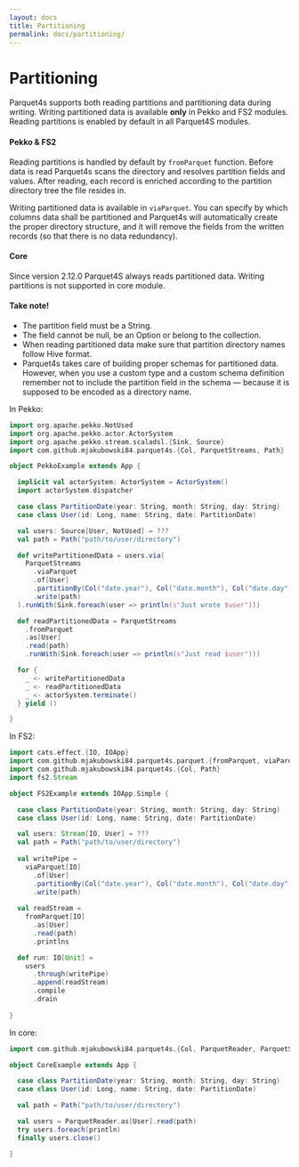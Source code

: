 ```yaml
---
layout: docs
title: Partitioning
permalink: docs/partitioning/
---
```


# Partitioning

Parquet4s supports both reading partitions and partitioning data during writing. Writing partitioned data is available **only** in Pekko and FS2 modules. Reading partitions is enabled by default in all Parquet4S modules.

#### Pekko & FS2

Reading partitions is handled by default by `fromParquet` function. Before data is read Parquet4s scans the directory and resolves partition fields and values. After reading, each record is enriched according to the partition directory tree the file resides in.

Writing partitioned data is available in `viaParquet`. You can specify by which columns data shall be partitioned and Parquet4s will automatically create the proper directory structure, and it will remove the fields from the written records (so that there is no data redundancy).

#### Core

Since version 2.12.0 Parquet4S always reads partitioned data. Writing partitions is not supported in core module.

#### **Take note!** 

 - The partition field must be a String. 
 - The field cannot be null, be an Option or belong to the collection.
 - When reading partitioned data make sure that partition directory names follow Hive format.
 - Parquet4s takes care of building proper schemas for partitioned data. However, when you use a custom type and a custom schema definition remember not to include the partition field in the schema — because it is supposed to be encoded as a directory name.

In Pekko:
```scala mdoc:compile-only
import org.apache.pekko.NotUsed
import org.apache.pekko.actor.ActorSystem
import org.apache.pekko.stream.scaladsl.{Sink, Source}
import com.github.mjakubowski84.parquet4s.{Col, ParquetStreams, Path}

object PekkoExample extends App {

  implicit val actorSystem: ActorSystem = ActorSystem()
  import actorSystem.dispatcher

  case class PartitionDate(year: String, month: String, day: String)
  case class User(id: Long, name: String, date: PartitionDate)

  val users: Source[User, NotUsed] = ???
  val path = Path("path/to/user/directory")

  def writePartitionedData = users.via(
    ParquetStreams
      .viaParquet
      .of[User]
      .partitionBy(Col("date.year"), Col("date.month"), Col("date.day"))
      .write(path)
  ).runWith(Sink.foreach(user => println(s"Just wrote $user")))

  def readPartitionedData = ParquetStreams
    .fromParquet
    .as[User]
    .read(path)
    .runWith(Sink.foreach(user => println(s"Just read $user")))

  for {
    _ <- writePartitionedData
    _ <- readPartitionedData
    _ <- actorSystem.terminate()
  } yield ()

}
```

In FS2:

```scala mdoc:compile-only
import cats.effect.{IO, IOApp}
import com.github.mjakubowski84.parquet4s.parquet.{fromParquet, viaParquet}
import com.github.mjakubowski84.parquet4s.{Col, Path}
import fs2.Stream

object FS2Example extends IOApp.Simple {

  case class PartitionDate(year: String, month: String, day: String)
  case class User(id: Long, name: String, date: PartitionDate)

  val users: Stream[IO, User] = ???
  val path = Path("path/to/user/directory")
  
  val writePipe =
    viaParquet[IO]
      .of[User]
      .partitionBy(Col("date.year"), Col("date.month"), Col("date.day"))
      .write(path)
  
  val readStream =
    fromParquet[IO]
      .as[User]
      .read(path)
      .printlns

  def run: IO[Unit] =  
    users
      .through(writePipe)
      .append(readStream)
      .compile
      .drain
  
}
```

In core:

```scala mdoc:compile-only
import com.github.mjakubowski84.parquet4s.{Col, ParquetReader, ParquetStreams, Path}

object CoreExample extends App {

  case class PartitionDate(year: String, month: String, day: String)
  case class User(id: Long, name: String, date: PartitionDate)

  val path = Path("path/to/user/directory")

  val users = ParquetReader.as[User].read(path)
  try users.foreach(println)
  finally users.close()

}
```
